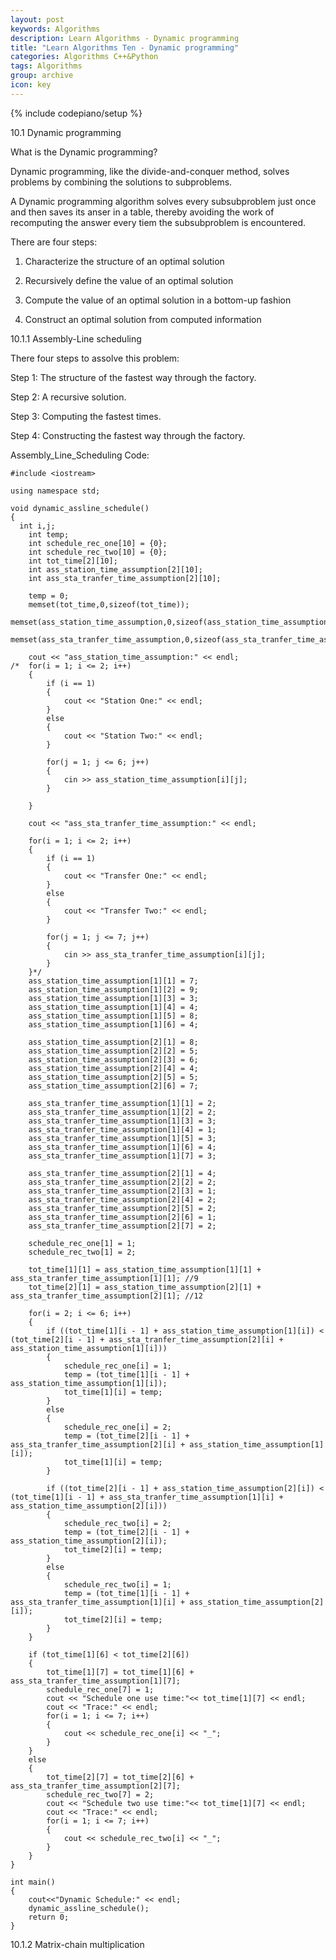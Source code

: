 ```yaml
---
layout: post
keywords: Algorithms
description: Learn Algorithms - Dynamic programming
title: "Learn Algorithms Ten - Dynamic programming"
categories: Algorithms C++&Python
tags: Algorithms
group: archive
icon: key
---
```

{% include codepiano/setup %}

10.1 Dynamic programming

What is the Dynamic programming?

Dynamic programming, like the divide-and-conquer method, solves problems by combining the solutions to subproblems.

A Dynamic programming algorithm solves every subsubproblem just once and then saves its anser in a table, thereby avoiding the work of recomputing the answer every tiem the subsubproblem is encountered.

There are four steps:

  1. Characterize the structure of an optimal solution
  
  2. Recursively define the value of an optimal solution
  
  3. Compute the value of an optimal solution in a bottom-up fashion
  
  4. Construct an optimal solution from computed information
  
10.1.1 Assembly-Line scheduling

There four steps to assolve this problem:

Step 1: The structure of the fastest way through the factory.

Step 2: A recursive solution.

Step 3: Computing the fastest times.

Step 4: Constructing the fastest way through the factory.

Assembly_Line_Scheduling Code:

    #include <iostream>
    
    using namespace std;
    
    void dynamic_assline_schedule()
    {
      int i,j;
    	int temp;
    	int schedule_rec_one[10] = {0};
    	int schedule_rec_two[10] = {0};
    	int tot_time[2][10];
    	int ass_station_time_assumption[2][10];
    	int ass_sta_tranfer_time_assumption[2][10];
    
    	temp = 0;
    	memset(tot_time,0,sizeof(tot_time));
    	memset(ass_station_time_assumption,0,sizeof(ass_station_time_assumption));
    	memset(ass_sta_tranfer_time_assumption,0,sizeof(ass_sta_tranfer_time_assumption));
    
    	cout << "ass_station_time_assumption:" << endl;
    /*	for(i = 1; i <= 2; i++)
    	{
    		if (i == 1)
    		{
    			cout << "Station One:" << endl;
    		}
    		else
    		{
    			cout << "Station Two:" << endl;
    		}
    
    		for(j = 1; j <= 6; j++)
    		{
    			cin >> ass_station_time_assumption[i][j];
    		}
    
    	}
    
    	cout << "ass_sta_tranfer_time_assumption:" << endl;
    
    	for(i = 1; i <= 2; i++)
    	{
    		if (i == 1)
    		{
    			cout << "Transfer One:" << endl;
    		}
    		else
    		{
    			cout << "Transfer Two:" << endl;
    		}
    
    		for(j = 1; j <= 7; j++)
    		{
    			cin >> ass_sta_tranfer_time_assumption[i][j];
    		}
    	}*/
    	ass_station_time_assumption[1][1] = 7;
    	ass_station_time_assumption[1][2] = 9;
    	ass_station_time_assumption[1][3] = 3;
    	ass_station_time_assumption[1][4] = 4;
    	ass_station_time_assumption[1][5] = 8;
    	ass_station_time_assumption[1][6] = 4;
    
    	ass_station_time_assumption[2][1] = 8;
    	ass_station_time_assumption[2][2] = 5;
    	ass_station_time_assumption[2][3] = 6;
    	ass_station_time_assumption[2][4] = 4;
    	ass_station_time_assumption[2][5] = 5;
    	ass_station_time_assumption[2][6] = 7;
    
    	ass_sta_tranfer_time_assumption[1][1] = 2;
    	ass_sta_tranfer_time_assumption[1][2] = 2;
    	ass_sta_tranfer_time_assumption[1][3] = 3;
    	ass_sta_tranfer_time_assumption[1][4] = 1;
    	ass_sta_tranfer_time_assumption[1][5] = 3;
    	ass_sta_tranfer_time_assumption[1][6] = 4;
    	ass_sta_tranfer_time_assumption[1][7] = 3;
    
    	ass_sta_tranfer_time_assumption[2][1] = 4;
    	ass_sta_tranfer_time_assumption[2][2] = 2;
    	ass_sta_tranfer_time_assumption[2][3] = 1;
    	ass_sta_tranfer_time_assumption[2][4] = 2;
    	ass_sta_tranfer_time_assumption[2][5] = 2;
    	ass_sta_tranfer_time_assumption[2][6] = 1;
    	ass_sta_tranfer_time_assumption[2][7] = 2;
    
    	schedule_rec_one[1] = 1;
    	schedule_rec_two[1] = 2;
    
    	tot_time[1][1] = ass_station_time_assumption[1][1] + ass_sta_tranfer_time_assumption[1][1]; //9
    	tot_time[2][1] = ass_station_time_assumption[2][1] + ass_sta_tranfer_time_assumption[2][1]; //12
    
    	for(i = 2; i <= 6; i++)
    	{
    		if ((tot_time[1][i - 1] + ass_station_time_assumption[1][i]) < (tot_time[2][i - 1] + ass_sta_tranfer_time_assumption[2][i] + ass_station_time_assumption[1][i]))
    		{
    			schedule_rec_one[i] = 1;
    			temp = (tot_time[1][i - 1] + ass_station_time_assumption[1][i]);
    			tot_time[1][i] = temp;
    		}
    		else
    		{
    			schedule_rec_one[i] = 2;
    			temp = (tot_time[2][i - 1] + ass_sta_tranfer_time_assumption[2][i] + ass_station_time_assumption[1][i]);
    			tot_time[1][i] = temp;
    		}
    
    		if ((tot_time[2][i - 1] + ass_station_time_assumption[2][i]) < (tot_time[1][i - 1] + ass_sta_tranfer_time_assumption[1][i] + ass_station_time_assumption[2][i]))
    		{
    			schedule_rec_two[i] = 2;
    			temp = (tot_time[2][i - 1] + ass_station_time_assumption[2][i]);
    			tot_time[2][i] = temp;
    		}
    		else
    		{
    			schedule_rec_two[i] = 1;
    			temp = (tot_time[1][i - 1] + ass_sta_tranfer_time_assumption[1][i] + ass_station_time_assumption[2][i]);
    			tot_time[2][i] = temp;
    		}
    	}
    
    	if (tot_time[1][6] < tot_time[2][6])
    	{
    		tot_time[1][7] = tot_time[1][6] + ass_sta_tranfer_time_assumption[1][7];
    		schedule_rec_one[7] = 1;
    		cout << "Schedule one use time:"<< tot_time[1][7] << endl;
    		cout << "Trace:" << endl;
    		for(i = 1; i <= 7; i++)
    		{
    			cout << schedule_rec_one[i] << "_";
    		}
    	}
    	else
    	{
    		tot_time[2][7] = tot_time[2][6] + ass_sta_tranfer_time_assumption[2][7];
    		schedule_rec_two[7] = 2;
    		cout << "Schedule two use time:"<< tot_time[1][7] << endl;
    		cout << "Trace:" << endl;
    		for(i = 1; i <= 7; i++)
    		{
    			cout << schedule_rec_two[i] << "_";
    		}
    	}
    }
    
    int main()
    {
    	cout<<"Dynamic Schedule:" << endl;
    	dynamic_assline_schedule();
    	return 0;
    }
    
    
10.1.2 Matrix-chain multiplication



